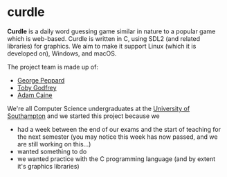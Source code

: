 # curdle

**Curdle** is a daily word guessing game similar in nature to a popular game which is web-based. Curdle is written in C, using SDL2 (and related libraries) for graphics. We aim to make it support Linux (which it is developed on), Windows, and macOS.

The project team is made up of:
- [George Peppard](https://github.com/inventor02)
- [Toby Godfrey](https://github.com/tgodfrey0)
- [Adam Caine](https://github.com/a-caine)

We're all Computer Science undergraduates at the [University of Southampton](https://ecs.soton.ac.uk) and we started this project because we
- had a week between the end of our exams and the start of teaching for the next semester (you may notice this week has now passed, and we are still working on this...)
- wanted something to do
- we wanted practice with the C programming language (and by extent it's graphics libraries)

